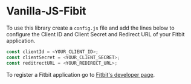# Vanilla-JS-Fibit

To use this library create a ```config.js``` file and add the lines below to configure the Client ID and Client Secret and Redirect URL of your Fitbit application.
```javascript
const clientId = <YOUR_CLIENT_ID>;
const clientSecret = <YOUR_CLIENT_SECRET>;
const reditrectURL = <YOUR_REDIRECT_URL>;
```

To register a Fitbit application go to [Fitbit's developer page](https://dev.fitbit.com/apps/new).
